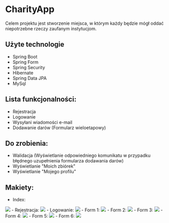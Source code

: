 # CharityApp

Celem projektu jest stworzenie miejsca, w którym każdy będzie mógł oddać niepotrzebne rzeczy zaufanym instytucjom.

## Użyte technologie
- Spring Boot
- Spring Form
- Spring Security
- Hibernate
- Spring Data JPA
- MySql

## Lista funkcjonalności: 
- Rejestracja
- Logowanie
- Wysyłani wiadomości e-mail
- Dodawanie darów (Formularz wieloetapowy)

## Do zrobienia: 
- Walidacja (Wyświetlanie odpowiedniego komunikatu w przypadku błędnego uzupełnienia formularza dodawania darów)
- Wyświetlanie "Moich zbiórek"
- Wyświetlanie "Mojego profilu"

## Makiety:
- Index:
<img src="https://github.com/tomaszmalek1/Portfolio_Lab/blob/main/src/main/webapp/resources/images/index.png">
- Rejestracja:
<img src="https://github.com/tomaszmalek1/Portfolio_Lab/blob/main/src/main/webapp/resources/images/register.png">
- Logowanie:
<img src="https://github.com/tomaszmalek1/Portfolio_Lab/blob/main/src/main/webapp/resources/images/login.png">
- Form 1:
<img src="https://github.com/tomaszmalek1/Portfolio_Lab/blob/main/src/main/webapp/resources/images/form1.png">
- Form 2:
<img src="https://github.com/tomaszmalek1/Portfolio_Lab/blob/main/src/main/webapp/resources/images/form2.png">
- Form 3:
<img src="https://github.com/tomaszmalek1/Portfolio_Lab/blob/main/src/main/webapp/resources/images/form3.png">
- Form 4:
<img src="https://github.com/tomaszmalek1/Portfolio_Lab/blob/main/src/main/webapp/resources/images/form4.png">
- Form 5:
<img src="https://github.com/tomaszmalek1/Portfolio_Lab/blob/main/src/main/webapp/resources/images/form5.png">
- Form 6:
<img src="https://github.com/tomaszmalek1/Portfolio_Lab/blob/main/src/main/webapp/resources/images/form6.png">